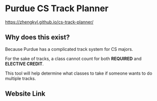# Purdue CS Track Planner

https://zhengkyl.github.io/cs-track-planner/

## Why does this exist?
Because Purdue has a complicated track system for CS majors.

For the sake of tracks, a class cannot count for both **REQUIRED** and **ELECTIVE CREDIT**.

This tool will help determine what classes to take if someone wants to do multiple tracks.

## Website Link
